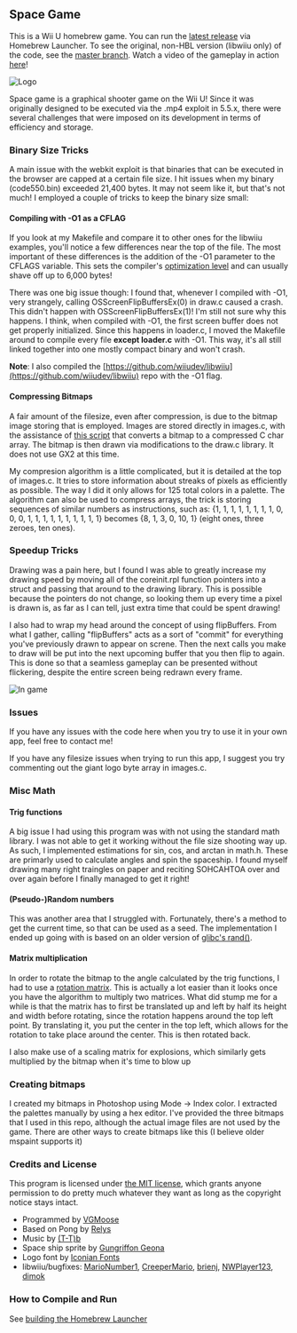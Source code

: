 ## Space Game
This is a Wii U homebrew game. You can run the [latest release](https://gbatemp.net/threads/release-space-game.414342/) via Homebrew Launcher. To see the original, non-HBL version (libwiiu only) of the code, see the [master branch](https://github.com/vgmoose/space/tree/master). Watch a video of the gameplay in action [here](https://www.youtube.com/watch?v=KMuicPmOIHw)!

![Logo](http://vgmoose.com/posts/24261201%20-%20[release]%20Space%20Game!%20(for%20Wii%20U).post/title.png)

Space game is a graphical shooter game on the Wii U! Since it was originally designed to be executed via the .mp4 exploit in 5.5.x, there were several challenges that were imposed on its development in terms of efficiency and storage.

### Binary Size Tricks
A main issue with the webkit exploit is that binaries that can be executed in the browser are capped at a certain file size. I hit issues when my binary (code550.bin) exceeded 21,400 bytes. It may not seem like it, but that's not much! I employed a couple of tricks to keep the binary size small:

#### Compiling with -O1 as a CFLAG
If you look at my Makefile and compare it to other ones for the libwiiu examples, you'll notice a few differences near the top of the file. The most important of these differences is the addition of the -O1 parameter to the CFLAGS variable. This sets the compiler's [optimization level](http://www.rapidtables.com/code/linux/gcc/gcc-o.htm) and can usually shave off up to 6,000 bytes! 

There was one big issue though: I found that, whenever I compiled with -O1, very strangely, calling OSScreenFlipBuffersEx(0) in draw.c caused a crash. This didn't happen with OSScreenFlipBuffersEx(1)! I'm still not sure why this happens. I think, when compiled with -O1, the first screen buffer does not get properly initialized. Since this happens in loader.c, I moved the Makefile around to compile every file **except loader.c** with -O1. This way, it's all still linked together into one mostly compact binary and won't crash.

**Note**: I also compiled the [https://github.com/wiiudev/libwiiu](https://github.com/wiiudev/libwiiu) repo with the -O1 flag.

#### Compressing Bitmaps
A fair amount of the filesize, even after compression, is due to the bitmap image storing that is employed. Images are stored directly in images.c, with the assistance of [this script](https://gist.github.com/vgmoose/1a6810aacc46c28344ab) that converts a bitmap to a compressed C char array. The bitmap is then drawn via modifications to the draw.c library. It does not use GX2 at this time.

My compresion algorithm is a little complicated, but it is detailed at the top of images.c. It tries to store information about streaks of pixels as efficiently as possible. The way I did it only allows for 125 total colors in a palette. The algorithm can also be used to compress arrays, the trick is storing sequences of similar numbers as instructions, such as: {1, 1, 1, 1, 1, 1, 1, 1, 0, 0, 0, 1, 1, 1, 1, 1, 1, 1, 1, 1, 1} becomes {8, 1, 3, 0, 10, 1} (eight ones, three zeroes, ten ones).

### Speedup Tricks
Drawing was a pain here, but I found I was able to greatly increase my drawing speed by moving all of the coreinit.rpl function pointers into a struct and passing that around to the drawing library. This is possible because the pointers do not change, so looking them up every time a pixel is drawn is, as far as I can tell, just extra time that could be spent drawing!

I also had to wrap my head around the concept of using flipBuffers. From what I gather, calling "flipBuffers" acts as a sort of "commit" for everything you've previously drawn to appear on screne. Then the next calls you make to draw will be put into the next upcoming buffer that you then flip to again. This is done so that a seamless gameplay can be presented without flickering, despite the entire screen being redrawn every frame.

![In game](http://vgmoose.com/posts/24261201%20-%20[release]%20Space%20Game!%20(for%20Wii%20U).post/gameplay.png)


### Issues
If you have any issues with the code here when you try to use it in your own app, feel free to contact me!

If you have any filesize issues when trying to run this app, I suggest you try commenting out the giant logo byte array in images.c.

### Misc Math

#### Trig functions
A big issue I had using this program was with not using the standard math library. I was not able to get it working without the file size shooting way up. As such, I implemented estimations for sin, cos, and arctan in math.h. These are primarly used to calculate angles and spin the spaceship. I found myself drawing many right traingles on paper and reciting SOHCAHTOA over and over again before I finally managed to get it right!

#### (Pseudo-)Random numbers
This was another area that I struggled with. Fortunately, there's a method to get the current time, so that can be used as a seed. The implementation I ended up going with is based on an older version of [glibc's rand()](http://stackoverflow.com/questions/1026327/what-common-algorithms-are-used-for-cs-rand).

#### Matrix multiplication
In order to rotate the bitmap to the angle calculated by the trig functions, I had to use a [rotation matrix](https://en.wikipedia.org/wiki/Rotation_matrix). This is actually a lot easier than it looks once you have the algorithm to multiply two matrices. What did stump me for a while is that the matrix has to first be translated up and left by half its height and width before rotating, since the rotation happens around the top left point. By translating it, you put the center in the top left, which allows for the rotation to take place around the center. This is then rotated back.

I also make use of a scaling matrix for explosions, which similarly gets multiplied by the bitmap when it's time to blow up

### Creating bitmaps
I created my bitmaps in Photoshop using Mode -> Index color. I extracted the palettes manually by using a hex editor. I've provided the three bitmaps that I used in this repo, although the actual image files are not used by the game. There are other ways to create bitmaps like this (I believe older mspaint supports it)

### Credits and License
This program is licensed under [the MIT license](https://opensource.org/licenses/MIT), which grants anyone permission to do pretty much whatever they want as long as the copyright notice stays intact.
 - Programmed by [VGMoose](http://vgmoose.com)
 - Based on Pong by [Relys](https://github.com/Relys)
 - Music by [(T-T)b](https://t-tb.bandcamp.com/)
 - Space ship sprite by [Gungriffon Geona](http://shmups.system11.org/viewtopic.php?p=421436&sid=c7c9dc0b51eb40aa10bd77f724f45bb1#p421436)
 - Logo font by [Iconian Fonts](http://www.dafont.com/ozda.font) 	
 - libwiiu/bugfixes: [MarioNumber1](https://github.com/MarioNumber1), [CreeperMario](https://github.com/CreeperMario),  [brienj](https://github.com/xhp-creations), [NWPlayer123](https://github.com/NWPlayer123), [dimok](https://github.com/dimok789)
 
### How to Compile and Run
See [building the Homebrew Launcher](https://github.com/dimok789/homebrew_launcher#building-the-homebrew-launcher) 	
